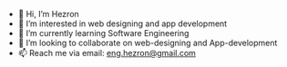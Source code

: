 - 👋 Hi, I’m Hezron
- 👀 I’m interested in web designing and app development
- 🌱 I’m currently learning Software Engineering
- 💞️ I’m looking to collaborate on web-designing and App-development
- 📫 Reach me via email: eng.hezron@gmail.com

<!---
1Hezron/1Hezron is a ✨ special ✨ repository because its `README.md` (this file) appears on your GitHub profile.
You can click the Preview link to take a look at your changes.
--->
